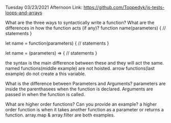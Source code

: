 Tuesday 03/23/2021
Afternoon Link: https://github.com/Toppedyk/js-tests-loops-and-arrays

What are the three ways to syntactically write a function? What are the differences in how the function acts (if any)?
function name(parameters) {
    // statements
}

let name = function(parameters) {
    // statements
}

let name = (parameters) => {
    // statements
}

the syntax is the main difference between these and they will act the same. named functions(middle example) are not hoisted. arrow functions(last example) do not create a this variable.  

What is the difference between Parameters and Arguments?
parameters are inside the parenthasees when the function is declared. Arguments are passed in when the function is called. 

What are higher order functions? Can you provide an example?
a higher order function is when it takes another function as a parameter or returns a function. 
array.map & array.filter are both examples. 